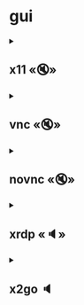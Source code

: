 # gui
<details>
  <summary>
    
  ## x11 «🔇»
  </summary>

### google-chrome
samples: [docker](google-chrome/samples/0.md) | [playwright](google-chrome/samples/1.md) | [LXC](google-chrome/samples/2.md) | [WSL](https://learn.microsoft.com/en-us/windows/wsl/tutorials/gui-apps#install-google-chrome-for-linux)
### wekan
samples: […](wekan/samples/0.md) | […]() | …
### …
samples: … | … | …
### playwright
samples: [headed inside container](playwright/samples/0.md) | … | …
## [pulseAudio](https://ru.wikipedia.org/wiki/X_Window_System#.D0.A4.D1.83.D0.BD.D0.BA.D1.86.D0.B8.D0.B8_.D0.B8.D0.BD.D1.82.D0.B5.D1.80.D1.84.D0.B5.D0.B9.D1.81.D0.B0_.D0.BF.D0.BE.D0.BB.D1.8C.D0.B7.D0.BE.D0.B2.D0.B0.D1.82.D0.B5.D0.BB.D1.8F) «🔈»
</details>

<details>
  <summary>
  
  ## vnc «🔇»
  </summary>
## [pulseAudio](https://ru.wikipedia.org/wiki/X_Window_System#.D0.A4.D1.83.D0.BD.D0.BA.D1.86.D0.B8.D0.B8_.D0.B8.D0.BD.D1.82.D0.B5.D1.80.D1.84.D0.B5.D0.B9.D1.81.D0.B0_.D0.BF.D0.BE.D0.BB.D1.8C.D0.B7.D0.BE.D0.B2.D0.B0.D1.82.D0.B5.D0.BB.D1.8F) «🔈»
</details>

<details>
  <summary>
  
  ## novnc «🔇»
  </summary>

  ### shotcut
  samples: [dockerhub](shotcut/samples/0.md) | [computinggeek](shotcut/samples/1.md) | [youtube](https://youtu.be/nwmsvKdN7ek) | …
  ## [pulseAudio](https://ru.wikipedia.org/wiki/X_Window_System#.D0.A4.D1.83.D0.BD.D0.BA.D1.86.D0.B8.D0.B8_.D0.B8.D0.BD.D1.82.D0.B5.D1.80.D1.84.D0.B5.D0.B9.D1.81.D0.B0_.D0.BF.D0.BE.D0.BB.D1.8C.D0.B7.D0.BE.D0.B2.D0.B0.D1.82.D0.B5.D0.BB.D1.8F) «🔈»
</details>

<details>
  <summary>
    
  ## xrdp «🔈»
  </summary>
  
  samples: [infostart](https://infostart.ru/1c/articles/373112/?ysclid=lk9iqi841f483259914) | [habr](https://habr.com/ru/articles/329066/) | …
</details>

<details>
  <summary>
  
  ## x2go 🔈
  </summary>

  samples: [habr](https://habr.com/ru/articles/240509/#remote_desktop) | …
</details>



